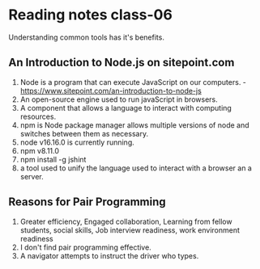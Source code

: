 # Reading notes class-06

Understanding common tools has it's benefits.

## An Introduction to Node.js on sitepoint.com

1. Node is a program that can execute JavaScript on our computers. - https://www.sitepoint.com/an-introduction-to-node-js
2. An open-source engine used to run javaScript in browsers.
3. A component that allows a language to interact with computing resources.
4. npm is Node package manager allows multiple versions of node and switches between them as necessary.
5. node v16.16.0 is currently running.
6. npm v8.11.0
7. npm install -g jshint
8. a tool used to unify the language used to interact with a browser an a server.

## Reasons for Pair Programming

1. Greater efficiency, Engaged collaboration, Learning from fellow students, social skills, Job interview readiness, work environment readiness
2. I don't find pair programming effective.
3. A navigator attempts to instruct the driver who types.
